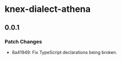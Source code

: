 # knex-dialect-athena

## 0.0.1

### Patch Changes

- 8a41949: Fix TypeScript declarations being broken.
